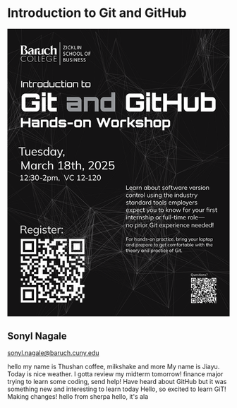 # Introduction to Git and GitHub

![_assets/git_and_github_flyer.png](_assets/git_and_github_flyer.png)

## Sonyl Nagale

sonyl.nagale@baruch.cuny.edu


hello my name is Thushan
coffee, milkshake and more
My name is Jiayu. Today is nice weather. I gotta review my midterm tomorrow!
finance major trying to learn some coding, send help!
Have heard about GitHub but it was something new and interesting to learn today
Hello, so excited to learn GiT!
Making changes!
hello from sherpa
hello, it's ala